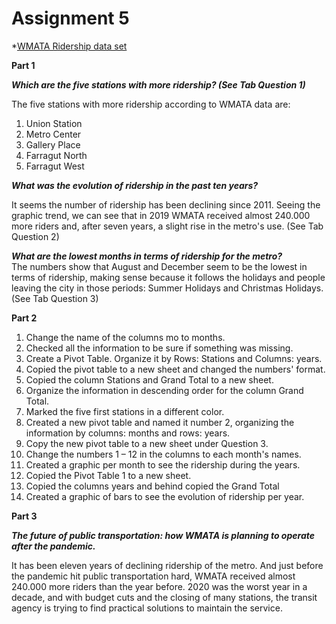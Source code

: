 # Assignment 5

*[WMATA Ridership data set](https://drive.google.com/file/d/1l700_7arxpO2DdcnETRzZT3ygkMIMM3U/view?usp=sharing)

**Part 1**

***Which are the five stations with more ridership? (See Tab Question 1)***         

The five stations with more ridership according to WMATA data are:
1.	Union Station
2.	Metro Center
3.	Gallery Place
4.	Farragut North
5.  Farragut West

***What was the evolution of ridership in the past ten years?***

It seems the number of ridership has been declining since 2011. Seeing the graphic trend, we can see that in 2019 WMATA received almost 240.000 more riders and, after seven years, a slight rise in the metro's use. (See Tab Question 2)

***What are the lowest months in terms of ridership for the metro?***     
The numbers show that August and December seem to be the lowest in terms of ridership, making sense because it follows the holidays and people leaving the city in those periods: Summer Holidays and Christmas Holidays. (See Tab Question 3)
 
 
**Part 2**
 
1.	Change the name of the columns mo to months.
2.	Checked all the information to be sure if something was missing.
3.	Create a Pivot Table. Organize it by Rows: Stations and Columns: years.
4.	Copied the pivot table to a new sheet and changed the numbers' format.
5.	Copied the column Stations and Grand Total to a new sheet.
6.	Organize the information in descending order for the column Grand Total.
7.	Marked the five first stations in a different color.
8.	Created a new pivot table and named it number 2, organizing the information by columns: months and rows: years.
9.	Copy the new pivot table to a new sheet under Question 3.
10.	Change the numbers 1 – 12 in the columns to each month's names.
11.	Created a graphic per month to see the ridership during the years.
12.	Copied the Pivot Table 1 to a new sheet.
13.	Copied the columns years and behind copied the Grand Total
14.	Created a graphic of bars to see the evolution of ridership per year.


**Part 3**

***The future of public transportation: how WMATA is planning to operate after the pandemic.***

It has been eleven years of declining ridership of the metro. And just before the pandemic hit public transportation hard, WMATA received almost 240.000 more riders than the year before. 2020 was the worst year in a decade, and with budget cuts and the closing of many stations, the transit agency is trying to find practical solutions to maintain the service.


